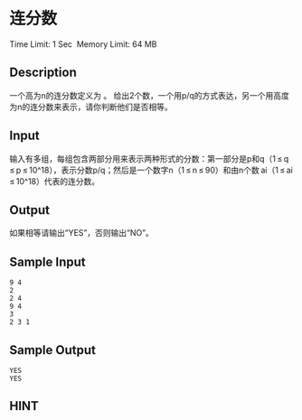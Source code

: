 # 连分数
Time Limit: 1 Sec  Memory Limit: 64 MB


## Description
一个高为n的连分数定义为 。
给出2个数，一个用p/q的方式表达，另一个用高度为n的连分数来表示，请你判断他们是否相等。

## Input
输入有多组，每组包含两部分用来表示两种形式的分数：第一部分是p和q（1 ≤ q ≤ p ≤ 10^18），表示分数p/q；然后是一个数字n（1 ≤ n ≤ 90）和由n个数 ai（1 ≤ ai ≤ 10^18）代表的连分数。

## Output
如果相等请输出“YES”，否则输出“NO”。

## Sample Input
```
9 4
2
2 4
9 4
3
2 3 1
```
## Sample Output
```
YES
YES

```

## HINT
 